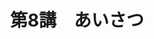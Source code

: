 ---
publishDate: 2025-08-24
title: "第8講　あいさつ"
seriesId: "フランス語超入門"
description: やっとあいさつ？されどあいさつ
tags: [フランス語, あいさつ]
---